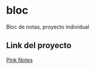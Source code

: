 # bloc
Bloc de notas, proyecto individual

## Link del proyecto
[Pink Notes](http://https://pinknotes.netlify.app/ "Pink Notes")